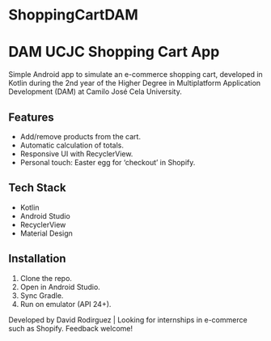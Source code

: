 # ShoppingCartDAM

# DAM UCJC Shopping Cart App

Simple Android app to simulate an e-commerce shopping cart, developed in Kotlin during the 2nd year of the Higher Degree in Multiplatform Application Development (DAM) at Camilo José Cela University.

## Features
- Add/remove products from the cart.
- Automatic calculation of totals.
- Responsive UI with RecyclerView.
- Personal touch: Easter egg for ‘checkout’ in Shopify.

## Tech Stack
- Kotlin
- Android Studio
- RecyclerView
- Material Design

## Installation
1. Clone the repo.
2. Open in Android Studio.
3. Sync Gradle.
4. Run on emulator (API 24+).

Developed by David Rodirguez | Looking for internships in e-commerce such as Shopify. Feedback welcome!
